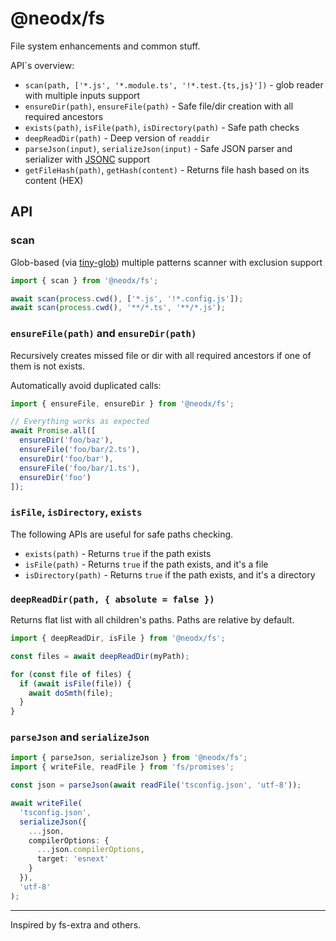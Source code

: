 # @neodx/fs

File system enhancements and common stuff.

API`s overview:

- `scan(path, ['*.js', '*.module.ts', '!*.test.{ts,js}'])` - glob reader with multiple inputs support
- `ensureDir(path)`, `ensureFile(path)` - Safe file/dir creation with all required ancestors
- `exists(path)`, `isFile(path)`, `isDirectory(path)` - Safe path checks
- `deepReadDir(path)` - Deep version of `readdir`
- `parseJson(input)`, `serializeJson(input)` - Safe JSON parser and serializer with [JSONC](https://www.npmjs.com/package/jsonc-parser) support
- `getFileHash(path)`, `getHash(content)` - Returns file hash based on its content (HEX)

## API

### scan

Glob-based (via [tiny-glob](https://www.npmjs.com/package/tiny-glob)) multiple patterns scanner with exclusion support

```typescript
import { scan } from '@neodx/fs';

await scan(process.cwd(), ['*.js', '!*.config.js']);
await scan(process.cwd(), '**/*.ts', '**/*.js');
```

### `ensureFile(path)` and `ensureDir(path)`

Recursively creates missed file or dir with all required ancestors if one of them is not exists.

Automatically avoid duplicated calls:

```typescript
import { ensureFile, ensureDir } from '@neodx/fs';

// Everything works as expected
await Promise.all([
  ensureDir('foo/baz'),
  ensureFile('foo/bar/2.ts'),
  ensureDir('foo/bar'),
  ensureFile('foo/bar/1.ts'),
  ensureDir('foo')
]);
```

### `isFile`, `isDirectory`, `exists`

The following APIs are useful for safe paths checking.

- `exists(path)` - Returns `true` if the path exists
- `isFile(path)` - Returns `true` if the path exists, and it's a file
- `isDirectory(path)` - Returns `true` if the path exists, and it's a directory

### `deepReadDir(path, { absolute = false })`

Returns flat list with all children's paths. Paths are relative by default.

```typescript
import { deepReadDir, isFile } from '@neodx/fs';

const files = await deepReadDir(myPath);

for (const file of files) {
  if (await isFile(file)) {
    await doSmth(file);
  }
}
```

### `parseJson` and `serializeJson`

```typescript
import { parseJson, serializeJson } from '@neodx/fs';
import { writeFile, readFile } from 'fs/promises';

const json = parseJson(await readFile('tsconfig.json', 'utf-8'));

await writeFile(
  'tsconfig.json',
  serializeJson({
    ...json,
    compilerOptions: {
      ...json.compilerOptions,
      target: 'esnext'
    }
  }),
  'utf-8'
);
```

---

Inspired by fs-extra and others.
